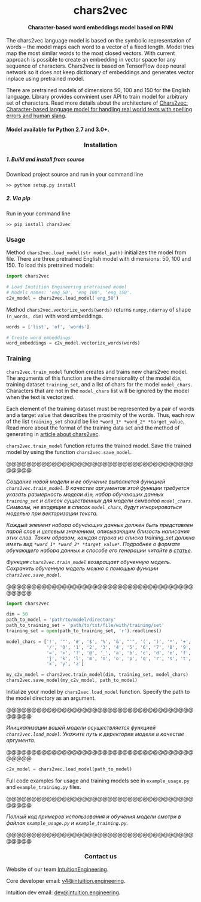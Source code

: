 <center> <h1>chars2vec </h1> </center>
<center> <h4>Character-based word embeddings model based on RNN</h4> </center>


The chars2vec language model is based on the symbolic representation of words 
– the model maps each word to a vector of a fixed length. Model tries map the 
most similar words to the most closed vectors. With current approach is possible 
to create an embedding in vector space for any sequence of characters. 
Chars2vec is based on TensorFlow deep neural network so it does not keep 
dictionary of embeddings and generates vector inplace using pretrained model.  

There are pretrained models of dimensions 50, 100 and 150 for the English 
language. Library provides convinient user API to train model for arbitrary 
set of characters.  Read more details about the architecture of [Chars2vec: 
Character-based language model for handling real world texts with spelling 
errors and human slang](https://towardsdatascience.com).

<h4>Model available for Python 2.7 and 3.0+.</h4>

<center> <h3>Installation </h3> </center>

<h5> 1. Build and install from source </h5>
Download project source and run in your command line

~~~shell
>> python setup.py install
~~~

<h5> 2. Via pip </h5>
Run in your command line

~~~shell
>> pip install chars2vec
~~~

### Usage

Method `chars2vec.load_model(str model_path)` initializes the model from file.
There are three pretrained English model with dimensions: 50, 100 and 150.
To load this pretrained models:

~~~python
import chars2vec

# Load Inutition Engineering pretrained model
# Models names: 'eng_50', 'eng_100', 'eng_150'.
c2v_model = chars2vec.load_model('eng_50')
~~~ 
Method `chars2vec.vectorize_words(words)` returns `numpy.ndarray` of shape `(n_words, dim)` with word embeddings.

~~~python
words = ['list', 'of', 'words']

# Create word embeddings
word_embeddings = c2v_model.vectorize_words(words)
~~~

### Training

`chars2vec.train_model` function creates and trains new chars2vec model.
The arguments of this function are the dimensionality of the model `dim`,
training dataset `training_set`, and a list of chars for the model `model_chars`.
Characters that are not in the `model_chars` list will be ignored by the model
when the text is vectorized. 

Each element of the training dataset must be represented by a pair of words
and a target value that describes the proximity of the words. 
Thus, each row of the list `training_set` should be like `*word_1* *word_2* *target_value`.
Read more about the format of the training data set and the method 
of generating in [article about chars2vec](https://towardsdatascience.com).

`chars2vec.train_model` function returns the trained model.
Save the trained model by using the function `chars2vec.save_model`.


@@@@@@@@@@@@@@@@@@@@@@@@@@@@@@@@@@@@@@@@@@

*Создание новой модели и ее обучение выполнется функцией `chars2vec.train_model`.
В качестве аргументов этой функции требуется указать размерность модели `dim`,
набор обучающих данных `training_set` и список существенных для модели символов
`model_chars`. Символы, не входящие в список `model_chars`, 
будут игнорироваться моделью при векторизации текста.*

*Каждый элемент набора обучающих данных должен быть представлен парой слов и
целевым значением, описывающим близость написания этих слов. Таким образом, каждая 
строка из списка training_set должна иметь вид `*word_1* *word_2* *target_value*`.
Подробнее о формате обучающего набора данных и способе его генерации читайте в 
[статье](https://towardsdatascience.com).*

*Функция `chars2vec.train_model` возвращает обученную модель. 
Сохранить обученную модель можно с помощью функции `chars2vec.save_model`.*

@@@@@@@@@@@@@@@@@@@@@@@@@@@@@@@@@@@@@@@@@@


~~~python
import chars2vec

dim = 50
path_to_model = 'path/to/model/directory'
path_to_training_set = 'path/to/txt/file/with/training/set'
training_set = open(path_to_training_set, 'r').readlines()

model_chars = ['!', '"', '#', '$', '%', '&', "'", '(', ')', '*', '+', ',', '-', '.',
               '/', '0', '1', '2', '3', '4', '5', '6', '7', '8', '9', ':', ';', '<',
               '=', '>', '?', '@', '_', 'a', 'b', 'c', 'd', 'e', 'f', 'g', 'h', 'i',
               'j', 'k', 'l', 'm', 'n', 'o', 'p', 'q', 'r', 's', 't', 'u', 'v', 'w',
               'x', 'y', 'z']

my_c2v_model = chars2vec.train_model(dim, training_set, model_chars)
chars2vec.save_model(my_c2v_model, path_to_model)
~~~

Initialize your model by `chars2vec.load_model` function.
Specify the path to the model directory as an argument.


@@@@@@@@@@@@@@@@@@@@@@@@@@@@@@@@@@@@@@@@@@

*Инициализации вашей модели осуществляется функцией `chars2vec.load_model`.
Укажите путь к директории модели в качестве аргумента.*
 
@@@@@@@@@@@@@@@@@@@@@@@@@@@@@@@@@@@@@@@@@@


~~~python
c2v_model = chars2vec.load_model(path_to_model)
~~~

Full code examples for usage and training models see in `example_usage.py` and `example_training.py` files.


@@@@@@@@@@@@@@@@@@@@@@@@@@@@@@@@@@@@@@@@@@

*Полный код примеров использования и обучения модели смотри в файлах `example_usage.py` и `example_training.py`.*

@@@@@@@@@@@@@@@@@@@@@@@@@@@@@@@@@@@@@@@@@@


<center> <h3>Contact us</h3> </center>

Website of our team [IntuitionEngineering](https://intuition.engineering).

Core developer email: v4@intuition.engineering.

Intuition dev email: dev@intuition.engineering.
